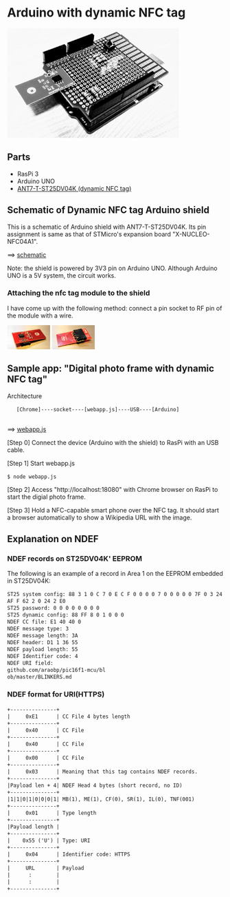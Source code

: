 # Arduino with dynamic NFC tag

<img src="./doc/shield.jpg" width=400>

## Parts

- RasPi 3
- Arduino UNO
- [ANT7-T-ST25DV04K (dynamic NFC tag)](https://www.st.com/en/evaluation-tools/ant7-t-st25dv04k.html)

## Schematic of Dynamic NFC tag Arduino shield

This is a schematic of Arduino shield with ANT7-T-ST25DV04K. Its pin assignment is same as that of STMicro's expansion board "X-NUCLEO-NFC04A1".

==> [schematic](./kicad)

Note: the shield is powered by 3V3 pin on Arduino UNO. Although Arduino UNO is a 5V system, the circuit works.

### Attaching the nfc tag module to the shield

I have come up with the following method: connect a pin socket to RF pin of the module with a wire.

<img src="./doc/ant7-t-st25dv04k_1.jpg" width=100>

<img src="./doc/ant7-t-st25dv04k_2.jpg" width=100>

## Sample app: "Digital photo frame with dynamic NFC tag"

Architecture

```
   [Chrome]----socket----[webapp.js]----USB----[Arduino]
   
```

==> [webapp.js](./webapp)

[Step 0] Connect the device (Arduino with the shield) to RasPi with an USB cable.

[Step 1] Start webapp.js

```
$ node webapp.js
```

[Step 2] Access "http://localhost:18080" with Chrome browser on RasPi to start the digial photo frame.

[Step 3] Hold a NFC-capable smart phone over the NFC tag. It should start a browser automatically to show a Wikipedia URL with the image.

## Explanation on NDEF

### NDEF records on ST25DV04K' EEPROM

The following is an example of a record in Area 1 on the EEPROM embedded in ST25DV04K:

```
ST25 system config: 88 3 1 0 C 7 0 E C F 0 0 0 0 7 0 0 0 0 0 7F 0 3 24 AF F 62 2 0 24 2 E0 
ST25 password: 0 0 0 0 0 0 0 0 
ST25 dynamic config: 88 FF 8 0 1 0 0 0 
NDEF CC file: E1 40 40 0 
NDEF message type: 3 
NDEF message length: 3A 
NDEF header: D1 1 36 55 
NDEF payload length: 55 
NDEF Identifier code: 4 
NDEF URI field:
github.com/araobp/pic16f1-mcu/bl
ob/master/BLINKERS.md
```

### NDEF format for URI(HTTPS)

```
+---------------+
|     0xE1      | CC File 4 bytes length
+---------------+ 
|     0x40      | CC File
+---------------+
|     0x40      | CC File
+---------------+
|     0x00      | CC File
+---------------+
|     0x03      | Meaning that this tag contains NDEF records.
+---------------+
|Payload len + 4| NDEF Head 4 bytes (short record, no ID)
+---------------+
|1|1|0|1|0|0|0|1| MB(1), ME(1), CF(0), SR(1), IL(0), TNF(001)
+---------------+
|     0x01      | Type length
+---------------+
|Payload length |
+---------------+
|    0x55 ('U') | Type: URI
+---------------+
|     0x04      | Identifier code: HTTPS
+---------------+
|     URL       | Payload
|      :        |
|      :        |
+---------------+
```
